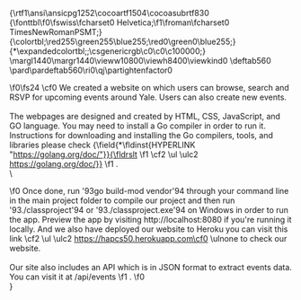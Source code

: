 {\rtf1\ansi\ansicpg1252\cocoartf1504\cocoasubrtf830
{\fonttbl\f0\fswiss\fcharset0 Helvetica;\f1\froman\fcharset0 TimesNewRomanPSMT;}
{\colortbl;\red255\green255\blue255;\red0\green0\blue255;}
{\*\expandedcolortbl;;\csgenericrgb\c0\c0\c100000;}
\margl1440\margr1440\vieww10800\viewh8400\viewkind0
\deftab560
\pard\pardeftab560\ri0\qj\partightenfactor0

\f0\fs24 \cf0 We created a website on which users can browse, search and RSVP for upcoming events around Yale. Users can also create new events.\
\
The webpages are designed and created by HTML, CSS, JavaScript, and GO language. You may need to install a Go compiler in order to run it. Instructions for downloading and installing the Go compilers, tools, and libraries please check {\field{\*\fldinst{HYPERLINK "https://golang.org/doc/"}}{\fldrslt 
\f1 \cf2 \ul \ulc2 https://golang.org/doc/}}
\f1  .\
\

\f0 Once done, run \'93go build-mod vendor\'94 through your command line in the main project folder to compile our project and then run \'93./classproject\'94 or \'93./classproject.exe\'94 on Windows in order to run the app. Preview the app by visiting http://localhost:8080 if you're running it locally. And we also have deployed our website to Heroku you can visit this link \cf2 \ul \ulc2 https://hapcs50.herokuapp.com\cf0 \ulnone  to check our website. \
\
Our site also includes an API which is in JSON  format to extract events data. You can visit it at /api/events
\f1 .
\f0  \
}